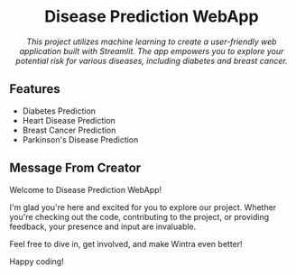 <div align="center">


# Disease Prediction WebApp


<i>This project utilizes machine learning to create a user-friendly web application built with Streamlit. The app empowers you to explore your potential risk for various diseases, including diabetes and breast cancer. </i>


</div>

## Features
- Diabetes Prediction
- Heart Disease Prediction
- Breast Cancer Prediction
- Parkinson's Disease Prediction
    




## Message From Creator

Welcome to Disease Prediction WebApp!

I'm glad you're here and excited for you to explore our project. Whether you're checking out the code, contributing to the project, or providing feedback, your presence and input are invaluable.

Feel free to dive in, get involved, and make Wintra even better!

Happy coding!

<div>
